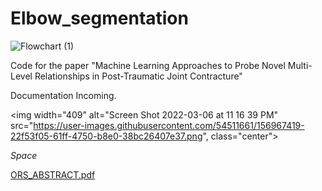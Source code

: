 # Elbow_segmentation

![Flowchart (1)](https://user-images.githubusercontent.com/54511661/156845665-381d1a1d-23c5-4c19-bb8d-6dd43b4cc1d5.png)

Code for the paper "Machine Learning Approaches to Probe Novel Multi-Level Relationships in Post-Traumatic Joint Contracture"

Documentation Incoming. 

<img width="409" alt="Screen Shot 2022-03-06 at 11 16 39 PM" src="https://user-images.githubusercontent.com/54511661/156967419-22f53f05-61ff-4750-b8e0-38bc26407e37.png", class="center">

*Space*


[ORS_ABSTRACT.pdf](https://github.com/yanpeng7/Elbow_segmentation/files/8188633/ORS_ABSTRACT.pdf)
